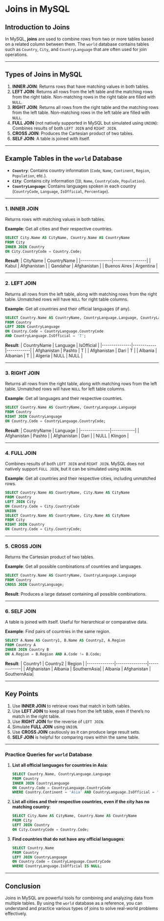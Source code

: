 # Joins in MySQL

## Introduction to Joins
In MySQL, **joins** are used to combine rows from two or more tables based on a related column between them. The `world` database contains tables such as `Country`, `City`, and `CountryLanguage` that are often used for join operations.

---

## Types of Joins in MySQL
1. **INNER JOIN**: Returns rows that have matching values in both tables.
2. **LEFT JOIN**: Returns all rows from the left table and the matching rows from the right table. Non-matching rows in the right table are filled with `NULL`.
3. **RIGHT JOIN**: Returns all rows from the right table and the matching rows from the left table. Non-matching rows in the left table are filled with `NULL`.
4. **FULL JOIN** (not natively supported in MySQL but simulated using `UNION`): Combines results of both `LEFT JOIN` and `RIGHT JOIN`.
5. **CROSS JOIN**: Produces the Cartesian product of two tables.
6. **SELF JOIN**: A table is joined with itself.

---

## Example Tables in the `world` Database
- **`Country`**: Contains country information (`Code`, `Name`, `Continent`, `Region`, `Population`, etc.).
- **`City`**: Contains city information (`ID`, `Name`, `CountryCode`, `Population`).
- **`CountryLanguage`**: Contains languages spoken in each country (`CountryCode`, `Language`, `IsOfficial`, `Percentage`).

---

### 1. INNER JOIN
Returns rows with matching values in both tables.

**Example**: Get all cities and their respective countries.
```sql
SELECT City.Name AS CityName, Country.Name AS CountryName
FROM City
INNER JOIN Country
ON City.CountryCode = Country.Code;
```

**Result**:
| CityName       | CountryName     |
|----------------|-----------------|
| Kabul          | Afghanistan     |
| Qandahar       | Afghanistan     |
| Buenos Aires   | Argentina       |

---

### 2. LEFT JOIN
Returns all rows from the left table, along with matching rows from the right table. Unmatched rows will have `NULL` for right table columns.

**Example**: Get all countries and their official languages (if any).
```sql
SELECT Country.Name AS CountryName, CountryLanguage.Language, CountryLanguage.IsOfficial
FROM Country
LEFT JOIN CountryLanguage
ON Country.Code = CountryLanguage.CountryCode
AND CountryLanguage.IsOfficial = 'T';
```

**Result**:
| CountryName   | Language   | IsOfficial |
|---------------|------------|------------|
| Afghanistan   | Pashto     | T          |
| Afghanistan   | Dari       | T          |
| Albania       | Albanian   | T          |
| Algeria       | NULL       | NULL       |

---

### 3. RIGHT JOIN
Returns all rows from the right table, along with matching rows from the left table. Unmatched rows will have `NULL` for left table columns.

**Example**: Get all languages and their respective countries.
```sql
SELECT Country.Name AS CountryName, CountryLanguage.Language
FROM Country
RIGHT JOIN CountryLanguage
ON Country.Code = CountryLanguage.CountryCode;
```

**Result**:
| CountryName   | Language   |
|---------------|------------|
| Afghanistan   | Pashto     |
| Afghanistan   | Dari       |
| NULL          | Klingon    |

---

### 4. FULL JOIN
Combines results of both `LEFT JOIN` and `RIGHT JOIN`. MySQL does not natively support `FULL JOIN`, but it can be simulated using `UNION`.

**Example**: Get all countries and their respective cities, including unmatched rows.
```sql
SELECT Country.Name AS CountryName, City.Name AS CityName
FROM Country
LEFT JOIN City
ON Country.Code = City.CountryCode
UNION
SELECT Country.Name AS CountryName, City.Name AS CityName
FROM City
RIGHT JOIN Country
ON Country.Code = City.CountryCode;
```

---

### 5. CROSS JOIN
Returns the Cartesian product of two tables.

**Example**: Get all possible combinations of countries and languages.
```sql
SELECT Country.Name AS CountryName, CountryLanguage.Language
FROM Country
CROSS JOIN CountryLanguage;
```

**Result**: Produces a large dataset containing all possible combinations.

---

### 6. SELF JOIN
A table is joined with itself. Useful for hierarchical or comparative data.

**Example**: Find pairs of countries in the same region.
```sql
SELECT A.Name AS Country1, B.Name AS Country2, A.Region
FROM Country A
INNER JOIN Country B
ON A.Region = B.Region AND A.Code != B.Code;
```

**Result**:
| Country1     | Country2       | Region      |
|--------------|----------------|-------------|
| Afghanistan  | Albania        | SouthernAsia|
| Albania      | Afghanistan    | SouthernAsia|

---

## Key Points
1. Use **INNER JOIN** to retrieve rows that match in both tables.
2. Use **LEFT JOIN** to keep all rows from the left table, even if there’s no match in the right table.
3. Use **RIGHT JOIN** for the reverse of `LEFT JOIN`.
4. Simulate **FULL JOIN** using `UNION`.
5. Use **CROSS JOIN** cautiously as it can produce large result sets.
6. **SELF JOIN** is helpful for comparing rows within the same table.

---

### Practice Queries for `world` Database
1. **List all official languages for countries in Asia**:
   ```sql
   SELECT Country.Name, CountryLanguage.Language
   FROM Country
   INNER JOIN CountryLanguage
   ON Country.Code = CountryLanguage.CountryCode
   WHERE Country.Continent = 'Asia' AND CountryLanguage.IsOfficial = 'T';
   ```

2. **List all cities and their respective countries, even if the city has no matching country**:
   ```sql
   SELECT City.Name AS CityName, Country.Name AS CountryName
   FROM City
   LEFT JOIN Country
   ON City.CountryCode = Country.Code;
   ```

3. **Find countries that do not have any official languages**:
   ```sql
   SELECT Country.Name
   FROM Country
   LEFT JOIN CountryLanguage
   ON Country.Code = CountryLanguage.CountryCode
   WHERE CountryLanguage.IsOfficial IS NULL;
   ```

---

## Conclusion
Joins in MySQL are powerful tools for combining and analyzing data from multiple tables. By using the `world` database as a reference, you can understand and practice various types of joins to solve real-world problems effectively.
